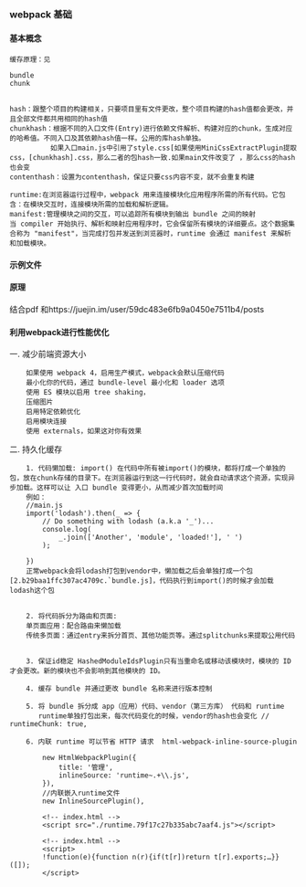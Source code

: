 ### webpack 基础

#### 基本概念

    缓存原理：见

    bundle
    chunk
    
    
    hash：跟整个项目的构建相关，只要项目里有文件更改，整个项目构建的hash值都会更改，并且全部文件都共用相同的hash值
    chunkhash：根据不同的入口文件(Entry)进行依赖文件解析、构建对应的chunk，生成对应的哈希值。不同入口及其依赖hash值一样。公用的库hash单独。
              如果入口main.js中引用了style.css[如果使用MiniCssExtractPlugin提取css，[chunkhash].css，那么二者的包hash一致.如果main文件改变了 ，那么css的hash也会变
    contenthash：设置为contenthash，保证只要css内容不变，就不会重复构建
    
    runtime:在浏览器运行过程中，webpack 用来连接模块化应用程序所需的所有代码。它包含：在模块交互时，连接模块所需的加载和解析逻辑。
    manifest:管理模块之间的交互，可以追踪所有模块到输出 bundle 之间的映射
    当 compiler 开始执行、解析和映射应用程序时，它会保留所有模块的详细要点。这个数据集合称为 "manifest"，当完成打包并发送到浏览器时，runtime 会通过 manifest 来解析和加载模块。
    
    
  
    
    
#### 示例文件


#### 原理

结合pdf 和https://juejin.im/user/59dc483e6fb9a0450e7511b4/posts



#### 利用webpack进行性能优化

一. 减少前端资源大小

        如果使用 webpack 4，启用生产模式，webpack会默认压缩代码
        最小化你的代码，通过 bundle-level 最小化和 loader 选项
        使用 ES 模块以启用 tree shaking，
        压缩图片
        启用特定依赖优化
        启用模块连接
        使用 externals，如果这对你有效果
    
    
二. 持久化缓存

        1. 代码懒加载: import() 在代码中所有被import()的模块，都将打成一个单独的包，放在chunk存储的目录下。在浏览器运行到这一行代码时，就会自动请求这个资源，实现异步加载。这样可以让 入口 bundle 变得更小，从而减少首次加载时间      
        例如：
        //main.js
        import('lodash').then(_ => {
            // Do something with lodash (a.k.a '_')...
            console.log(
                _.join(['Another', 'module', 'loaded!'], ' ')
            );
            
        })
        正常webpack会将lodash打包到vendor中，懒加载之后会单独打成一个包[2.b29baa1ffc307ac4709c.`bundle.js]，代码执行到import()的时候才会加载lodash这个包
        
        
        2. 将代码拆分为路由和页面: 
        单页面应用：配合路由来懒加载
        传统多页面：通过entry来拆分首页、其他功能页等。通过splitchunks来提取公用代码
        
        
        3. 保证id稳定 HashedModuleIdsPlugin只有当重命名或移动该模块时，模块的 ID 才会更改。新的模块也不会影响到其他模块的 ID。
        
        4. 缓存 bundle 并通过更改 bundle 名称来进行版本控制
        
        5. 将 bundle 拆分成 app（应用）代码、vendor（第三方库） 代码和 runtime
           runtime单独打包出来，每次代码变化的时候，vendor的hash也会变化 // runtimeChunk: true,
        
        6. 内联 runtime 可以节省 HTTP 请求  html-webpack-inline-source-plugin
        
            new HtmlWebpackPlugin({
                title: '管理',
                inlineSource: 'runtime~.+\\.js',  
            }),
            //内联嵌入runtime文件
            new InlineSourcePlugin(),
          
            <!-- index.html -->
            <script src="./runtime.79f17c27b335abc7aaf4.js"></script>
            
            <!-- index.html -->
            <script>
            !function(e){function n(r){if(t[r])return t[r].exports;…}} ([]);
            </script>
            
            


            

    

